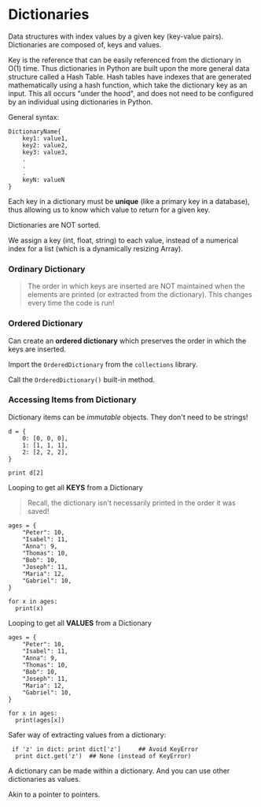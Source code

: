 # Dictionaries

Data structures with index values by a given key (key-value pairs).
Dictionaries are composed of, keys and values.

Key is the reference that can be easily referenced from the dictionary in O(1) time. Thus dictionaries in Python are built upon the more general data structure called a Hash Table. Hash tables have indexes that are generated mathematically using a hash function, which take the dictionary key as an input. This all occurs "under the hood", and does not need to be configured by an individual using dictionaries in Python.

General syntax:

```
DictionaryName{
    key1: value1,
    key2: value2,
    key3: value3,
    .
    .
    .
    keyN: valueN
}
```

Each key in a dictionary must be **unique** (like a primary key in a database), thus allowing us to know which value to return for a given key.

Dictionaries are NOT sorted. 

We assign a key (int, float, string) to each value, instead of a numerical index for a list (which is a dynamically resizing Array).

### Ordinary Dictionary

> The order in which keys are inserted are NOT maintained when the elements are printed (or extracted from the dictionary). This changes every time the code is run!


### Ordered Dictionary
Can create an **ordered dictionary** which preserves the order in which the keys are inserted.

Import the `OrderedDictionary` from the `collections` library.

Call the `OrderedDictionary()` built-in method.


### Accessing Items from Dictionary

Dictionary items can be  *immutable* objects. They don't need to be strings!

```
d = {
    0: [0, 0, 0],
    1: [1, 1, 1],
    2: [2, 2, 2],
}

print d[2]
```

Looping to get all **KEYS** from a Dictionary

> Recall, the dictionary isn't necessarily printed in the order it was saved!

```
ages = {
    "Peter": 10,
    "Isabel": 11,
    "Anna": 9,
    "Thomas": 10,
    "Bob": 10,
    "Joseph": 11,
    "Maria": 12,
    "Gabriel": 10,
}

for x in ages:
  print(x)
```

Looping to get all **VALUES** from a Dictionary

```
ages = {
    "Peter": 10,
    "Isabel": 11,
    "Anna": 9,
    "Thomas": 10,
    "Bob": 10,
    "Joseph": 11,
    "Maria": 12,
    "Gabriel": 10,
}

for x in ages:
  print(ages[x])
```

Safer way of extracting values from a dictionary:

```
 if 'z' in dict: print dict['z']     ## Avoid KeyError
  print dict.get('z')  ## None (instead of KeyError)
```

A dictionary can be made within a dictionary. And you can use other dictionaries as values.

Akin to a pointer to pointers.
